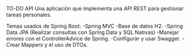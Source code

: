 TO-DO API
Una aplicación que implementa una API REST para gestionar tareas personales.

Temas usados de Spring Boot:
-Spring MVC
-Base de datos H2.
-Spring Data JPA (Realizar consultas con Spring Data y SQL Nativas)
-Manejar errores con el ControllerAdvice de Spring.
-Configurar y usar Swagger.
-Crear Mappers y el uso de DTOs.
